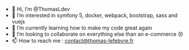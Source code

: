 - 👋 Hi, I’m @ThomasLdev
- 👀 I’m interested in symfony 5, docker, webpack, bootstrap, sass and vuejs
- 🌱 I’m currently learning how to make my code great again
- 💞️ I’m looking to collaborate on everything else than an e-commerce :angry:
- 📫 How to reach me : contact@thomas-lefebvre.fr

<!---
ThomasLdev/ThomasLdev is a ✨ special ✨ repository because its `README.md` (this file) appears on your GitHub profile.
You can click the Preview link to take a look at your changes.
--->
